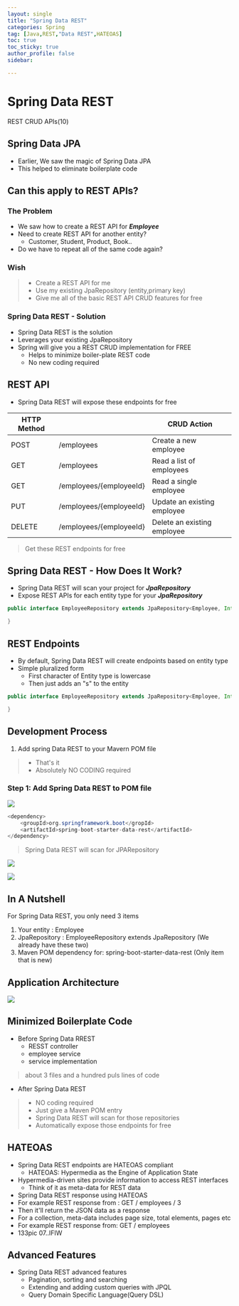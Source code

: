 ```yaml
---
layout: single
title: "Spring Data REST"
categories: Spring
tag: [Java,REST,"Data REST",HATEOAS]
toc: true
toc_sticky: true
author_profile: false
sidebar:

---
```

# Spring Data REST
REST CRUD APIs(10)

## Spring Data JPA
- Earlier, We saw the magic of Spring Data JPA
- This helped to eliminate boilerplate code

## Can this apply to REST APIs?

### The Problem
- We saw how to create a REST API for ***Employee***
- Need to create REST API for another entity?
	- Customer, Student, Product, Book..
- Do we have to repeat all of the same code again?

### Wish
>- Create a REST API for me
>- Use my existing JpaRepository (entity,primary key)
>- Give me all of the basic REST API CRUD features for free

### Spring Data REST - Solution
- Spring Data REST is the solution
- Leverages your existing JpaRepository
- Spring will give you a REST CRUD implementation for FREE
	- Helps to minimize boiler-plate REST code
	- No new coding required

## REST API
- Spring Data REST will expose these endpoints for free

| HTTP Method |                         | CRUD Action                 |
| ----------- | ----------------------- | --------------------------- |
| POST        | /employees              | Create a new employee       |
| GET         | /employees              | Read a list of employees    |
| GET         | /employees/{employeeId} | Read a single employee      |
| PUT         | /employees/{employeeId} | Update an existing employee |
| DELETE      | /employees/{employeeId} | Delete an existing employee |


>Get these REST endpoints for free

## Spring Data REST - How Does It Work?
- Spring Data REST will scan your project for ***JpaRepository***
- Expose REST APIs for each entity type for your ***JpaRepository***


```java
public interface EmployeeRepository extends JpaRepository<Employee, Integer> {

}
```

## REST Endpoints
- By default, Spring Data REST will create endpoints based on entity type
- Simple pluralized form
	- First character of Entity type is lowercase
	- Then just adds an "s" to the entity

```java
public interface EmployeeRepository extends JpaRepository<Employee, Integer>{

}
```

## Development Process
1. Add spring Data REST to your Mavern POM file
>- That's it
>- Absolutely NO CODING required

### Step 1: Add Spring Data REST to POM file
![](https://i.imgur.com/oUMFSl4.png)

```java
<dependency>
	<groupId>org.springframework.boot</gropId>
	<artifactId>spring-boot-starter-data-rest</artifactId>
</dependency>
```
>Spring Data REST will scan for JPARepository

![](https://i.imgur.com/naaHTHk.png)

![](https://i.imgur.com/s5MDtlx.png)


## In A Nutshell

For Spring Data REST, you only need 3 items
1. Your entity : Employee
2. JpaRepository : EmployeeRepository extends JpaRepository (We already have these two)
3. Maven POM dependency for: spring-boot-starter-data-rest (Only item that is new)

## Application Architecture

![](https://i.imgur.com/eJg7IR3.png)

## Minimized Boilerplate Code

- Before Spring Data RREST
	- RESST controller
	- employee service
	- service implementation
> about 3 files and a hundred puls lines of code

- After Spring Data REST
>- NO coding required 
>- Just give a Maven POM entry
>- Spring Data REST will scan for those repositories
>- Automatically expose those endpoints for free

## HATEOAS
- Spring Data REST endpoints are HATEOAS compliant
	- HATEOAS: Hypermedia as the Engine of Application State
- Hypermedia-driven sites provide information to access REST interfaces
	- Think of it as meta-data for REST data
- Spring Data REST response using HATEOAS
- For example REST response from : GET / employees / 3
- Then it'll return the JSON data as a response
- For a collection, meta-data includes page size, total elements, pages etc
- For example REST response from: GET / employees
- 133pic 07..IFIW

## Advanced Features
- Spring Data REST advanced features
	- Pagination, sorting and searching
	- Extending and adding custom queries with JPQL
	- Query Domain Specific Language(Query DSL)


